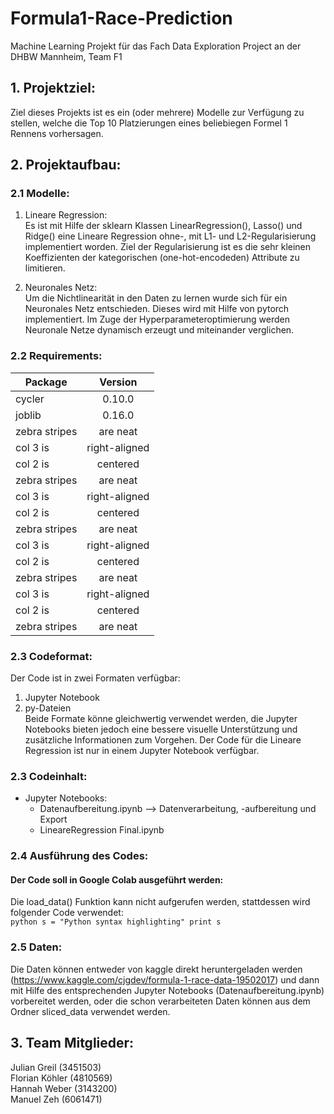 # Formula1-Race-Prediction
Machine Learning Projekt für das Fach Data Exploration Project an der DHBW Mannheim, Team F1

## 1. Projektziel:
Ziel dieses Projekts ist es ein (oder mehrere) Modelle zur Verfügung zu stellen, welche die Top 10 Platzierungen eines beliebiegen Formel 1 Rennens vorhersagen. 

## 2. Projektaufbau:
### 2.1 Modelle:
1. Lineare Regression: <br>
Es ist mit Hilfe der sklearn Klassen LinearRegression(), Lasso() und Ridge() eine Lineare Regression ohne-, mit L1- und L2-Regularisierung implementiert worden. Ziel der Regularisierung ist es die sehr kleinen Koeffizienten der kategorischen (one-hot-encodeden) Attribute zu limitieren. 

2. Neuronales Netz: <br>
Um die Nichtlinearität in den Daten zu lernen wurde sich für ein Neuronales Netz entschieden. Dieses wird mit Hilfe von pytorch implementiert. Im Zuge der Hyperparameteroptimierung werden Neuronale Netze dynamisch erzeugt und miteinander verglichen.

### 2.2 Requirements:
| Package       | Version        |
| ------------- |:-------------:|
| cycler      | 0.10.0 |
| joblib      | 0.16.0   |
| zebra stripes | are neat      |
| col 3 is      | right-aligned |
| col 2 is      | centered      |
| zebra stripes | are neat      |
| col 3 is      | right-aligned |
| col 2 is      | centered      |
| zebra stripes | are neat      | 
| col 3 is      | right-aligned | 
| col 2 is      | centered      | 
| zebra stripes | are neat      | 
| col 3 is      | right-aligned |
| col 2 is      | centered      | 
| zebra stripes | are neat      |  

### 2.3 Codeformat:
Der Code ist in zwei Formaten verfügbar:
1. Jupyter Notebook
2. py-Dateien
<br>Beide Formate könne gleichwertig verwendet werden, die Jupyter Notebooks bieten jedoch eine bessere visuelle Unterstützung und zusätzliche Informationen zum Vorgehen. Der Code für die Lineare Regression ist nur in einem Jupyter Notebook verfügbar.

### 2.3 Codeinhalt:

- Jupyter Notebooks:
  - Datenaufbereitung.ipynb --> Datenverarbeitung, -aufbereitung und Export
  - LineareRegression Final.ipynb

### 2.4 Ausführung des Codes:
#### Der Code soll in Google Colab ausgeführt werden:<br>
  Die load_data() Funktion kann nicht aufgerufen werden, stattdessen wird folgender Code verwendet:<br>
    ```python
        s = "Python syntax highlighting"
      print s
    ```


### 2.5 Daten:
Die Daten können entweder von kaggle direkt heruntergeladen werden (https://www.kaggle.com/cjgdev/formula-1-race-data-19502017) und dann mit Hilfe des entsprechenden Jupyter Notebooks (Datenaufbereitung.ipynb) vorbereitet werden, oder die schon verarbeiteten Daten können aus dem Ordner sliced_data verwendet werden. 
## 3. Team Mitglieder:
Julian Greil (3451503) <br>
Florian Köhler (4810569) <br>
Hannah Weber (3143200) <br>
Manuel Zeh (6061471) 
